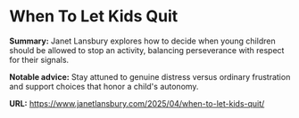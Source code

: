 # When To Let Kids Quit

**Summary:** Janet Lansbury explores how to decide when young children should be allowed to stop an activity, balancing perseverance with respect for their signals.

**Notable advice:** Stay attuned to genuine distress versus ordinary frustration and support choices that honor a child's autonomy.

**URL:** https://www.janetlansbury.com/2025/04/when-to-let-kids-quit/
